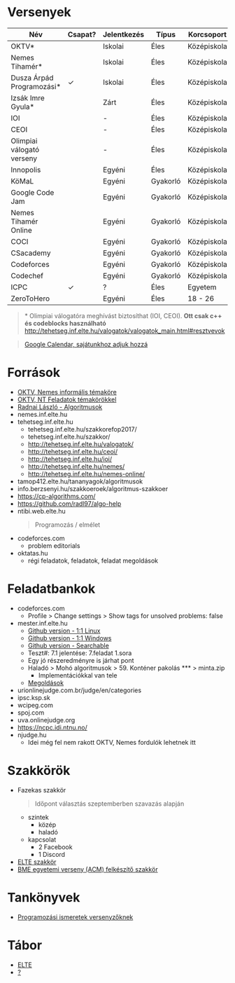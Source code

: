 # Versenyek
|            Név            | Csapat? | Jelentkezés |  Típus   |      Korcsoport       |                                                 Link                                                  |
| ------------------------- | ------- | ----------- | -------- | --------------------- | ----------------------------------------------------------------------------------------------------- |
| OKTV*                     |         | Iskolai     | Éles     | Középiskola           | [Link](https://www.oktatas.hu/kozneveles/tanulmanyi_versenyek/oktv_kereteben/aktualis_versenyidoszak) |
| Nemes Tihamér*            |         | Iskolai     | Éles     | Középiskola           | [Link](http://nemes.inf.elte.hu/)                                                                     |
| Dusza Árpád Programozási* | ✓       | Iskolai     | Éles     | Középiskola           | [Link](https://isze.hu/dusza-arpad-orszagos-programozoi-emlekverseny/)                                |
| Izsák Imre Gyula*         |         | Zárt        | Éles     | Középiskola           | [Link](http://www.zmgzeg.sulinet.hu/izsak/)                                                           |
| IOI                       |         | -           | Éles     | Középiskola           | [Link](https://ioinformatics.org/)                                                                    |
| CEOI                      |         | -           | Éles     | Középiskola           | [Link](http://ceoi.inf.elte.hu/)                                                                      |
| Olimpiai válogató verseny |         | -           | Éles     | Középiskola           | [Link](http://tehetseg.inf.elte.hu/valogatok/valogatok_main.html)                                     |
| Innopolis                 |         | Egyéni      | Éles     | Középiskola           | [Link](https://olymp.innopolis.ru/en/ooui/information/)                                               |
| KöMaL                     |         | Egyéni      | Gyakorló | Középiskola           | [Link](https://www.komal.hu/)                                                                         |
| Google Code Jam           |         | Egyéni      | Gyakorló | Középiskola           | [Link](https://codingcompetitions.withgoogle.com/codejam)                                             |
| Nemes Tihamér Online      |         | Egyéni      | Gyakorló | Középiskola           | [Link](http://tehetseg.inf.elte.hu/nemes-online/)                                                     |
| COCI                      |         | Egyéni      | Gyakorló | Középiskola           | [Link](http://hsin.hr/coci/)                                                                          |
| CSacademy                 |         | Egyéni      | Gyakorló | Középiskola           | [Link](https://csacademy.com/)                                                                        |
| Codeforces                |         | Egyéni      | Gyakorló | Középiskola           | [Link](https://codeforces.com/)                                                                       |
| Codechef                  |         | Egyéni      | Gyakorló | Középiskola           | [Link](https://www.codechef.com/)                                                                     |
| ICPC                      | ✓       | ?           | Éles     | Egyetem               | [Link](https://icpc.baylor.edu/)                                                                      |
| ZeroToHero                |         | Egyéni      | Éles     | 18 - 26               | [Link](http://www.zerotohero.hu/)                                                                     |
> \* Olimpiai válogatóra meghívást biztosíthat (IOI, CEOI). **Ott csak c++ és codeblocks használható**  
> http://tehetseg.inf.elte.hu/valogatok/valogatok_main.html#resztvevok  

> [Google Calendar, sajátunkhoz adjuk hozzá](https://calendar.google.com/calendar/embed?title=Tanulm%C3%A1nyi+versenyek&wkst=2&bgcolor=%23FFFFFF&src=ss881teo41uk82ir2g5p4bk6l0@group.calendar.google.com&color=%23182C57&src=rsd5iorkti3b2fuclehukn95s0@group.calendar.google.com&color=%23B1440E&src=omhgl1n9epdsefcu087cqouie0@group.calendar.google.com&color=%2342104A&src=hu.hungarian%23holiday@group.v.calendar.google.com&color=%23125A12&ctz=Europe/Budapest&hl=hu)

# Források
- [OKTV, Nemes informális témaköre](https://github.com/niklaci/NT-Syllabus/blob/master/NT-sillabusz.pdf)
- [OKTV, NT Feladatok témakörökkel](https://docs.google.com/spreadsheets/d/1pbM7h1uyZjvHwRCUFjximu0HOMwjymR7vg-9ErWXnhg/edit#gid=0)
- [Radnai László - Algoritmusok](https://docs.google.com/spreadsheets/u/0/d/11rxrE6mvNq-NfnbyX0-EGrF9vtyuSgEEBFMo1J3XM6U/htmlview)
- nemes.inf.elte.hu
- tehetseg.inf.elte.hu
	- tehetseg.inf.elte.hu/szakkorefop2017/
	- tehetseg.inf.elte.hu/szakkor/
	- http://tehetseg.inf.elte.hu/valogatok/
	- http://tehetseg.inf.elte.hu/ceoi/
	- http://tehetseg.inf.elte.hu/ioi/
	- http://tehetseg.inf.elte.hu/nemes/
	- http://tehetseg.inf.elte.hu/nemes-online/
- tamop412.elte.hu/tananyagok/algoritmusok
- info.berzsenyi.hu/szakkoeroek/algoritmus-szakkoer
- https://cp-algorithms.com/
- https://github.com/radl97/algo-help
- ntibi.web.elte.hu
	> Programozás / elmélet
- codeforces.com
	- problem editorials
- oktatas.hu
	- régi feladatok, feladatok, feladat megoldások  

# Feladatbankok
- codeforces.com
	- Profile > Change settings > Show tags for unsolved problems: false
- mester.inf.elte.hu
	- [Github version - 1:1 Linux](github.com/asztrikx/mester-linux)
	- [Github version - 1:1 Windows](github.com/asztrikx/mester-windows)
	- [Github version - Searchable](https://lezsakdomi.github.io/elte-mester-data)
	- Teszt#: 7.1 jelentése: 7.feladat 1.sora
	- Egy jó részeredményre is járhat pont
	- Haladó > Mohó algoritmusok > 59. Konténer pakolás *** > minta.zip
		- Implementációkkal van tele
	- [Megoldások](https://github.com/lezsakdomi/mester)
- urionlinejudge.com.br/judge/en/categories
- ipsc.ksp.sk
- wcipeg.com
- spoj.com
- uva.onlinejudge.org
- https://ncpc.idi.ntnu.no/
- njudge.hu
	- Idei még fel nem rakott OKTV, Nemes fordulók lehetnek itt

# Szakkörök
- Fazekas szakkör
	> Időpont választás szeptemberben szavazás alapján  
	- szintek
		- közép
		- haladó
	- kapcsolat
		- 2 Facebook
		- 1 Discord
- [ELTE szakkör](http://tehetseg.inf.elte.hu/szakkorok.html)
- [BME egyetemi verseny (ACM) felkészítő szakkör](http://cs.bme.hu/acm)

# Tankönyvek
- [Programozási ismeretek versenyzőknek](http://www.zmgzeg.sulinet.hu/programozas/#progism3)

# Tábor
- [ELTE](https://agondolkodasorome.hu/2021/04/30/felhivas-progtabor-8-9-osztalyos-diakoknak/)
- [?](https://weiszago.wixsite.com/programozas)
